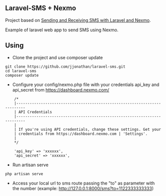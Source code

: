 ## Laravel-SMS + Nexmo

Project based on [Sending and Receiving SMS with Laravel and Nexmo](https://laravel-news.com/sending-receiving-sms-laravel-nexmo).

Example of laravel web app to send SMS using Nexmo.

## Using

- Clone the project and use composer update

```
git clone https://github.com/jjonathan/laravel-sms.git 
cd laravel-sms
composer update
```

- Configure your config/nexmo.php file with your credentials api_key and api_secret from https://dashboard.nexmo.com/


```
    /*
    |--------------------------------------------------------------------------
    | API Credentials
    |--------------------------------------------------------------------------
    |
    | If you're using API credentials, change these settings. Get your
    | credentials from https://dashboard.nexmo.com | 'Settings'.
    |
    */

    'api_key' => 'xxxxxx',
    'api_secret' => 'xxxxxx',

```

- Run artisan serve


```
php artisan serve

```

- Access your local url to sms route passing the "to" as parameter with the number (example: http://127.0.0.1:8000/sms?to=1122333333333)
